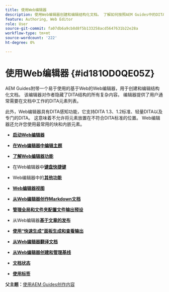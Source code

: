 ```yaml
---
title: 使用Web编辑器
description: 使用Web编辑器创建和编辑结构化文档。 了解如何按照AEM Guides中的DITA标准使用Web编辑器。
feature: Authoring, Web Editor
role: User
source-git-commit: fa07db6a9cb8d8f5b133258acd5647631b22e28a
workflow-type: tm+mt
source-wordcount: '222'
ht-degree: 0%

---
```


# 使用Web编辑器 {#id181OD0QE05Z}

AEM Guides附带一个易于使用的基于Web的Web编辑器，用于创建和编辑结构化文档。 该编辑器对作者隐藏了DITA结构的所有复杂内容。 编辑器提供了用户通常需要在文档中工作的DITA元素列表。

此外，Web编辑器具有DITA感知功能，它支持DITA 1.3、1.2标准、轻量DITA以及专门的DITA。 这意味着不允许将元素放置在不符合DITA标准的位置。 Web编辑器还允许您使用最常用的块和内嵌元素。

- **[启动Web编辑器](web-editor-launch-editor.md)**

- **[在Web编辑器中编辑主题](web-editor-edit-topics.md)**

- **[了解Web编辑器功能](web-editor-features.md)**

- 在Web编辑器中&#x200B;**[键盘快捷键](web-editor-keyboard-shortcuts.md)**

- Web编辑器中的&#x200B;**[其他功能](web-editor-other-features.md)**

- **[Web编辑器视图](web-editor-views.md)**

- **[从Web编辑器创作Markdown文档](web-editor-markdown-topic.md)**

- **[管理全局和文件夹配置文件输出预设](web-editor-manage-output-presets.md)**

- 从Web编辑器&#x200B;**[基于文章的发布](web-editor-article-publishing.md)**

- **[使用“快速生成”面板生成和查看输出](web-editor-quick-generate-panel.md)**

- **[从Web编辑器翻译文档](translate-documents-web-editor.md)**

- **[从Web编辑器创建和管理基线](web-editor-baseline.md)**

- **[文档状态](web-editor-document-states.md)**

- **[使用标签](web-editor-use-label.md)**


**父主题：**[&#x200B;使用AEM Guides创作内容](authoring-content-xml-doc.md)
